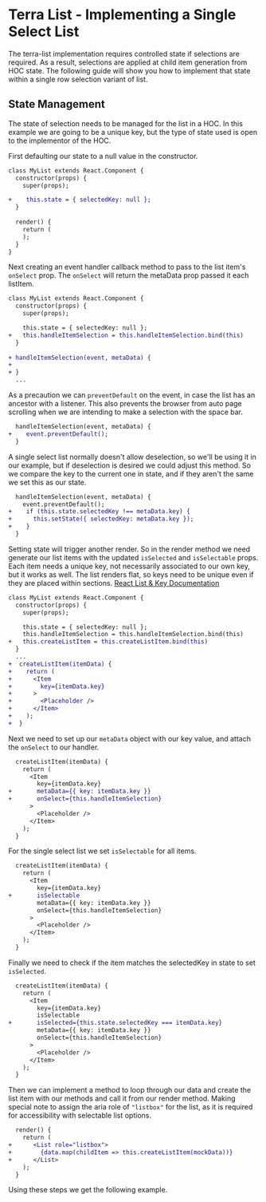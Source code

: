 # Terra List - Implementing a Single Select List

The terra-list implementation requires controlled state if selections are required. As a result, selections are applied at child item generation from HOC state. The following guide will show you how to implement that state within a single row selection variant of list.

## State Management
The state of selection needs to be managed for the list in a HOC. In this example we are going to be a unique key, but the type of state used is open to the implementor of the HOC.

 First defaulting our state to a null value in the constructor. 
```diff
class MyList extends React.Component {
  constructor(props) {
    super(props);

+    this.state = { selectedKey: null };
  }
  
  render() {
    return (
    );
  }
}
```
Next creating an event handler callback method to pass to the list item's `onSelect` prop. The `onSelect` will return the metaData prop passed it each listItem.
```diff
class MyList extends React.Component {
  constructor(props) {
    super(props);

    this.state = { selectedKey: null };
+   this.handleItemSelection = this.handleItemSelection.bind(this)
  }
  
+ handleItemSelection(event, metaData) {
+
+ }
  ...
```
As a precaution we can `preventDefault` on the event, in case the list has an ancestor with a listener. This also prevents the browser from auto page scrolling when we are intending to make a selection with the space bar.
```diff
  handleItemSelection(event, metaData) {
+    event.preventDefault();
  }
```
A single select list normally doesn't allow deselection, so we'll be using it in our example, but if deselection is desired we could adjust this method. So we compare the key to the current one in state, and if they aren't the same we set this as our state.
```diff
  handleItemSelection(event, metaData) {
    event.preventDefault();
+    if (this.state.selectedKey !== metaData.key) {
+      this.setState({ selectedKey: metaData.key });
+    }
  }
```
Setting state will trigger another render. So in the render method we need generate our list items with the updated `isSelected` and `isSelectable` props. Each item needs a unique key, not necessarily associated to our own key, but it works as well. The list renders flat, so keys need to be unique even if they are placed within sections.
[React List & Key Documentation](https://reactjs.org/docs/lists-and-keys.html)
```diff
class MyList extends React.Component {
  constructor(props) {
    super(props);

    this.state = { selectedKey: null };
    this.handleItemSelection = this.handleItemSelection.bind(this)
+   this.createListItem = this.createListItem.bind(this)
  }
  ...
+  createListItem(itemData) {
+    return (
+      <Item
+        key={itemData.key}
+      >
+        <Placeholder />
+      </Item>
+    );
+  }
```
Next we need to set up our `metaData` object with our key value, and attach the `onSelect` to our handler.
```diff
  createListItem(itemData) {
    return (
      <Item
        key={itemData.key}
+       metaData={{ key: itemData.key }}
+       onSelect={this.handleItemSelection}
      >
        <Placeholder />
      </Item>
    );
  }
```
For the single select list we set `isSelectable` for all items.
```diff
  createListItem(itemData) {
    return (
      <Item
        key={itemData.key}
+       isSelectable
        metaData={{ key: itemData.key }}
        onSelect={this.handleItemSelection}
      >
        <Placeholder />
      </Item>
    );
  }
```
Finally we need to check if the item matches the selectedKey in state to set `isSelected`.
```diff
  createListItem(itemData) {
    return (
      <Item
        key={itemData.key}
        isSelectable
+       isSelected={this.state.selectedKey === itemData.key}
        metaData={{ key: itemData.key }}
        onSelect={this.handleItemSelection}
      >
        <Placeholder />
      </Item>
    );
  }
```
Then we can implement a method to loop through our data and create the list item with our methods and call it from our render method. Making special note to assign the aria role of `"listbox"` for the list, as it is required for accessibility with selectable list options.
```diff
  render() {
    return (
+      <List role="listbox">
+        {data.map(childItem => this.createListItem(mockData))}
+      </List>
    );
  }
  ```
  Using these steps we get the following example.
